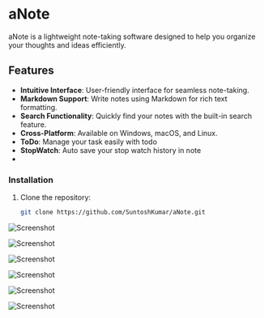 # aNote

aNote is a lightweight note-taking software designed to help you organize your thoughts and ideas efficiently.

## Features

- **Intuitive Interface**: User-friendly interface for seamless note-taking.
- **Markdown Support**: Write notes using Markdown for rich text formatting.
- **Search Functionality**: Quickly find your notes with the built-in search feature.
- **Cross-Platform**: Available on Windows, macOS, and Linux.
- **ToDo**: Manage your task easily with todo
- **StopWatch**: Auto save your stop watch history in note
- 

### Installation

1. Clone the repository:

   ```bash
   git clone https://github.com/SuntoshKumar/aNote.git

![Screenshot](https://github.com/SuntoshKumar/aNote/blob/main/src/main/resources/screenshoot1.png)

![Screenshot](https://github.com/SuntoshKumar/aNote/blob/main/src/main/resources/screenshoot2.png)

![Screenshot](https://github.com/SuntoshKumar/aNote/blob/main/src/main/resources/screenshoot3.png)

![Screenshot](https://github.com/SuntoshKumar/aNote/blob/main/src/main/resources/screenshoot4.png)

![Screenshot](https://github.com/SuntoshKumar/aNote/blob/main/src/main/resources/screenshoot5.png)

![Screenshot](https://github.com/SuntoshKumar/aNote/blob/main/src/main/resources/screenshoot6.png)




